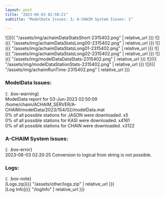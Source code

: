 ```yaml
---
layout: post
title: "2023-06-03 02:50:21"
subtitle: "ModelData Issues: 3; A-CHAIM System Issues: 1"

---
```


![]({{ "/assets/img/achaimDataStatsShort-2315402.png" | relative_url }})
![]({{ "/assets/img/achaimDataStatsLong00-2315402.png" | relative_url }})
![]({{ "/assets/img/achaimDataStatsLong01-2315402.png" | relative_url }})
![]({{ "/assets/img/achaimDataStatsLong02-2315402.png" | relative_url }})
![]({{ "/assets/img/modelDataDataStats-2315402.png" | relative_url }})
![]({{ "/assets/img/modelDataStationStats-2315402.png" | relative_url }})
![]({{ "/assets/img/achaimRunTime-2315402.png" | relative_url }})


### ModelData Issues:  
  
{: .box-warning}  
 ModelData report for 03-Jun-2023 02:50:09   
 /home/chaim/ACHAIM_SERVER/A-CHAIM/modelData/2023/154/02/modelData.mat   
 0% of all possible stations for JASON were downloaded. x5   
 0% of all possible stations for KASI were downloaded. x4161   
 0% of all possible stations for CHAIN were downloaded. x3122   
  
### A-CHAIM System Issues:  
  
{: .box-error}  
2023-06-03 02:20:25 Conversion to logical from string is not possible.  

### Logs:  
  
{: .box-note}  
[Logs.zip]({{ "/assets/other/logs.zip" | relative_url }})  
[Log Info]({{ "/logInfo" | relative_url }})  

